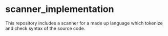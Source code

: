 # scanner_implementation
This repository includes a scanner for a made up language which tokenize and check syntax of the source code.
